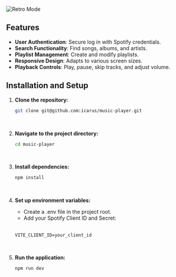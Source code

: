 ![Retro Mode](https://github.com/icarus/music-player/assets/119902348/8d468269-1f3f-437d-be55-31743d71e44d)

## Features
- **User Authentication**: Secure log in with Spotify credentials.
- **Search Functionality**: Find songs, albums, and artists.
- **Playlist Management**: Create and modify playlists.
- **Responsive Design**: Adapts to various screen sizes.
- **Playback Controls**: Play, pause, skip tracks, and adjust volume.

## Installation and Setup
1. **Clone the repository:**
   ```bash
   git clone git@github.com:icarus/music-player.git
   ```
   &nbsp;
2. **Navigate to the project directory:**
   ```bash
   cd music-player
   ```
   &nbsp;
3. **Install dependencies:**
   ```bash
   npm install  
   ```
   &nbsp;
4. **Set up environment variables:**
   - Create a .env file in the project root.
   - Add your Spotify Client ID and Secret:<br><br>

   ```env
   VITE_CLIENT_ID=your_client_id

   ```
   &nbsp; 
5. **Run the application:**
   ```bash
   npm run dev  
   ```

